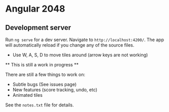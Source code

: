 # Angular 2048

## Development server

Run `ng serve` for a dev server. Navigate to `http://localhost:4200/`. The app will automatically reload if you change any of the source files.

- Use W, A, S, D to move tiles around (arrow keys are not working)

** This is still a work in progress **

There are still a few things to work on:
- Subtle bugs (See issues page)
- New features (score tracking, undo, etc)
- Animated tiles

See the `notes.txt` file for details.